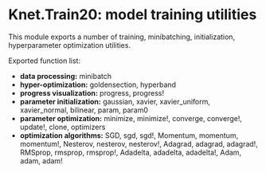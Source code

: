 # Knet.Train20: model training utilities

This module exports a number of training, minibatching, initialization, hyperparameter optimization utilities.

Exported function list:

* **data processing:** minibatch
* **hyper-optimization:** goldensection, hyperband
* **progress visualization:** progress, progress!
* **parameter initialization:** gaussian, xavier, xavier_uniform, xavier_normal, bilinear, param, param0
* **parameter optimization:** minimize, minimize!, converge, converge!, update!, clone, optimizers
* **optimization algorithms:** SGD, sgd, sgd!, Momentum, momentum, momentum!, Nesterov, nesterov, nesterov!, Adagrad, adagrad, adagrad!, RMSprop, rmsprop, rmsprop!, Adadelta, adadelta, adadelta!, Adam, adam, adam!

